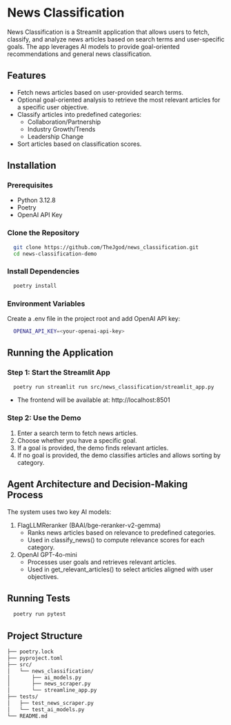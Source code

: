 # News Classification

News Classification is a Streamlit application that allows users to fetch, classify, and analyze news articles based on search terms and user-specific goals. The app leverages AI models to provide goal-oriented recommendations and general news classification.


## Features

- Fetch news articles based on user-provided search terms.
- Optional goal-oriented analysis to retrieve the most relevant articles for a specific user objective.
- Classify articles into predefined categories:
  - Collaboration/Partnership
  - Industry Growth/Trends
  - Leadership Change
- Sort articles based on classification scores.

## Installation

### Prerequisites

- Python 3.12.8
- Poetry
- OpenAI API Key

### Clone the Repository

```bash
  git clone https://github.com/TheJgod/news_classification.git
  cd news-classification-demo
```

### Install Dependencies

```bash
  poetry install
```

### Environment Variables

Create a .env file in the project root and add OpenAI API key:

```bash
  OPENAI_API_KEY=<your-openai-api-key>
```

## Running the Application

### Step 1: Start the Streamlit App

```bash
  poetry run streamlit run src/news_classification/streamlit_app.py
```

- The frontend will be available at: http://localhost:8501

### Step 2: Use the Demo

1. Enter a search term to fetch news articles.
2. Choose whether you have a specific goal.
3. If a goal is provided, the demo finds relevant articles.
4. If no goal is provided, the demo classifies articles and allows sorting by category.

## Agent Architecture and Decision-Making Process

The system uses two key AI models:

1. FlagLLMReranker (BAAI/bge-reranker-v2-gemma)
   - Ranks news articles based on relevance to predefined categories.
   - Used in classify_news() to compute relevance scores for each category.
3. OpenAI GPT-4o-mini
   - Processes user goals and retrieves relevant articles.
   - Used in get_relevant_articles() to select articles aligned with user objectives.

## Running Tests

```bash
  poetry run pytest
```

## Project Structure

```bash
├── poetry.lock
├── pyproject.toml
├── src/
│   └── news_classification/
│       ├── ai_models.py        
│       ├── news_scraper.py     
│       └── streamline_app.py 
├── tests/
│   ├── test_news_scraper.py
│   └── test_ai_models.py
└── README.md
```






